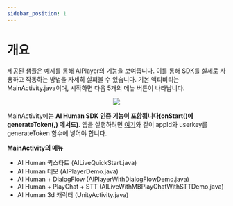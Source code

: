 ```yaml
---
sidebar_position: 1
---
```


# 개요

제공된 샘플은 예제를 통해 AIPlayer의 기능을 보여줍니다. 이를 통해 SDK를 실제로 사용하고 작동하는 방법을 자세히 살펴볼 수 있습니다. 기본 액티비티는 MainActivity.java이며, 시작하면 다음 5개의 메뉴 버튼이 나타납니다.

<p align="center">
<img src="/img/aihuman/android/Screenshot_20220530-201302-3909315-3915724.png" style={{zoom: "25%"}} />
</p>

MainActivity에는 **AI Human SDK 인증 기능이 포함됩니다(onStart()에 generateToken(,) 메서드)**. 앱을 실행하려면 [여기](../getting-started/first-aihuman.md)와 같이 appId와 userkey를 generateToken 함수에 넣어야 합니다.


**MainActivity의 메뉴**

- AI Human 퀵스타트 (AILiveQuickStart.java)
- AI Human 데모 (AIPlayerDemo.java)
- AI Human + DialogFlow (AIPlayerWithDialogFlowDemo.java)
- AI Human + PlayChat + STT (AILiveWithMBPlayChatWithSTTDemo.java)
- AI Human 3d 캐릭터 (UnityActivity.java)


